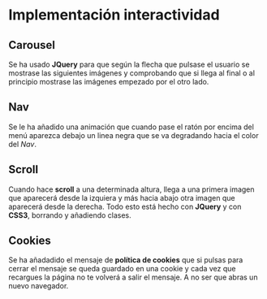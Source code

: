 # Implementación interactividad
## Carousel
Se ha usado __JQuery__ para que según la flecha que pulsase el usuario se mostrase las siguientes imágenes
y comprobando que si llega al final o al principio mostrase las imágenes empezado por el otro lado.

## Nav
Se le ha añadido una animación que cuando pase el ratón por encima del menú aparezca debajo un linea negra
que se va degradando hacia el color del _Nav_.

## Scroll
Cuando hace __scroll__ a una determinada altura, llega a una primera imagen que aparecerá desde la izquiera
y más hacia abajo otra imagen que aparecerá desde la derecha. Todo esto está hecho con __JQuery__ y con __CSS3__,
borrando y añadiendo clases.

## Cookies
Se ha añadadido el mensaje de __política de cookies__ que si pulsas para cerrar el mensaje se queda guardado en 
una cookie y cada vez que recargues la página no te volverá a salir el mensaje. A no ser que abras un nuevo navegador.